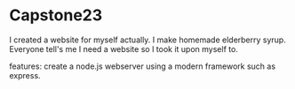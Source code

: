 # Capstone23

I created a website for myself actually. I make homemade elderberry syrup. Everyone tell's me I need a website so I took it upon myself to.

features: create a node.js webserver using a modern framework such as express.
